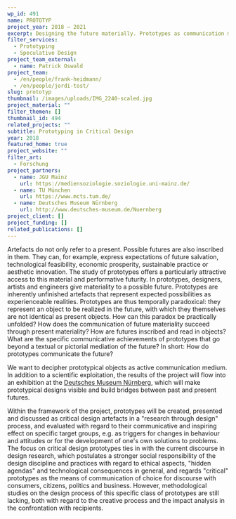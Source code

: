 ```yaml
---
wp_id: 491
name: PROTOTYP
project_year: 2018 – 2021
excerpt: Designing the future materially. Prototypes as communication medium of the new.
filter_services:
  - Prototyping
  - Speculative Design
project_team_external:
  - name: Patrick Oswald
project_team:
  - /en/people/frank-heidmann/
  - /en/people/jordi-tost/
slug: prototyp
thumbnail: /images/uploads/IMG_2240-scaled.jpg
project_material: ""
filter_themen: []
thumbnail_id: 494
related_projects: ""
subtitle: Prototyping in Critical Design
year: 2018
featured_home: true
project_website: ""
filter_art:
  - Forschung
project_partners:
  - name: JGU Mainz
    url: https://mediensoziologie.soziologie.uni-mainz.de/
  - name: TU München
    url: https://www.mcts.tum.de/
  - name: Deutsches Museum Nürnberg
    url: http://www.deutsches-museum.de/Nuernberg
project_client: []
project_funding: []
related_publications: []
---
```

Artefacts do not only refer to a present. Possible futures are also inscribed in them. They can, for example, express expectations of future salvation, technological feasibility, economic prosperity, sustainable practice or aesthetic innovation. The study of prototypes offers a particularly attractive access to this material and performative futurity. In prototypes, designers, artists and engineers give materiality to a possible future. Prototypes are inherently unfinished artefacts that represent expected possibilities as experienceable realities. Prototypes are thus temporally paradoxical: they represent an object to be realized in the future, with which they themselves are not identical as present objects. How can this paradox be practically unfolded? How does the communication of future materiality succeed through present materiality? How are futures inscribed and read in objects? What are the specific communicative achievements of prototypes that go beyond a textual or pictorial mediation of the future? In short: How do prototypes communicate the future?

We want to decipher prototypical objects as active communication medium. In addition to a scientific exploitation, the results of the project will flow into an exhibition at the [Deutsches Museum Nürnberg](https://www.deutsches-museum.de/Nuernberg), which will make prototypical designs visible and build bridges between past and present futures.

Within the framework of the project, prototypes will be created, presented and discussed as critical design artefacts in a "research through design" process, and evaluated with regard to their communicative and inspiring effect on specific target groups, e.g. as triggers for changes in behaviour and attitudes or for the development of one's own solutions to problems. The focus on critical design prototypes ties in with the current discourse in design research, which postulates a stronger social responsibility of the design discipline and practices with regard to ethical aspects, "hidden agendas" and technological consequences in general, and regards "critical" prototypes as the means of communication of choice for discourse with consumers, citizens, politics and business. However, methodological studies on the design process of this specific class of prototypes are still lacking, both with regard to the creative process and the impact analysis in the confrontation with recipients.

